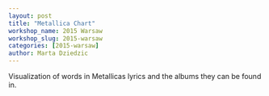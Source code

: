 ```yaml
---
layout: post
title: "Metallica Chart"
workshop_name: 2015 Warsaw
workshop_slug: 2015-warsaw
categories: [2015-warsaw]
author: Marta Dziedzic
---
```

Visualization of words in Metallicas lyrics and the albums they can be found in.
